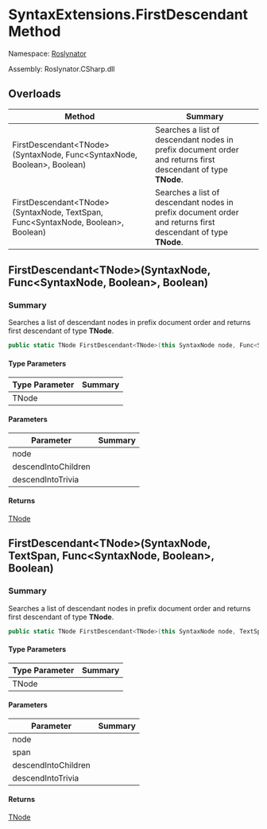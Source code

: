 # SyntaxExtensions\.FirstDescendant Method

Namespace: [Roslynator](../../README.md)

Assembly: Roslynator\.CSharp\.dll

## Overloads

| Method | Summary |
| ------ | ------- |
| FirstDescendant\<TNode>\(SyntaxNode, Func\<SyntaxNode, Boolean>, Boolean\) | Searches a list of descendant nodes in prefix document order and returns first descendant of type **TNode**\. |
| FirstDescendant\<TNode>\(SyntaxNode, TextSpan, Func\<SyntaxNode, Boolean>, Boolean\) | Searches a list of descendant nodes in prefix document order and returns first descendant of type **TNode**\. |

## FirstDescendant\<TNode>\(SyntaxNode, Func\<SyntaxNode, Boolean>, Boolean\)

### Summary

Searches a list of descendant nodes in prefix document order and returns first descendant of type **TNode**\.

```csharp
public static TNode FirstDescendant<TNode>(this SyntaxNode node, Func<SyntaxNode, bool> descendIntoChildren = null, bool descendIntoTrivia = false) where TNode : SyntaxNode
```

#### Type Parameters

| Type Parameter | Summary |
| -------------- | ------- |
| TNode | |

#### Parameters

| Parameter | Summary |
| --------- | ------- |
| node | |
| descendIntoChildren | |
| descendIntoTrivia | |

#### Returns

[TNode](../TNode/README.md)




## FirstDescendant\<TNode>\(SyntaxNode, TextSpan, Func\<SyntaxNode, Boolean>, Boolean\)

### Summary

Searches a list of descendant nodes in prefix document order and returns first descendant of type **TNode**\.

```csharp
public static TNode FirstDescendant<TNode>(this SyntaxNode node, TextSpan span, Func<SyntaxNode, bool> descendIntoChildren = null, bool descendIntoTrivia = false) where TNode : SyntaxNode
```

#### Type Parameters

| Type Parameter | Summary |
| -------------- | ------- |
| TNode | |

#### Parameters

| Parameter | Summary |
| --------- | ------- |
| node | |
| span | |
| descendIntoChildren | |
| descendIntoTrivia | |

#### Returns

[TNode](../TNode/README.md)




